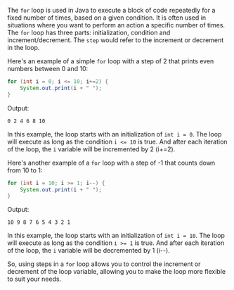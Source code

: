The `for` loop is used in Java to execute a block of code repeatedly for a fixed number of times, based on a given condition. It is often used in situations where you want to perform an action a specific number of times. The `for` loop has three parts: initialization, condition and increment/decrement. The `step` would refer to the increment or decrement in the loop.

Here's an example of a simple `for` loop with a step of 2 that prints even numbers between 0 and 10:

```java
for (int i = 0; i <= 10; i+=2) {
    System.out.print(i + " ");
}
```

Output:
```
0 2 4 6 8 10
```

In this example, the loop starts with an initialization of `int i = 0`. The loop will execute as long as the condition `i <= 10` is true. And after each iteration of the loop, the `i` variable will be incremented by 2 (i+=2).

Here's another example of a `for` loop with a step of -1 that counts down from 10 to 1:

```java
for (int i = 10; i >= 1; i--) {
    System.out.print(i + " ");
}
```

Output:
```
10 9 8 7 6 5 4 3 2 1
```

In this example, the loop starts with an initialization of `int i = 10`. The loop will execute as long as the condition `i >= 1` is true. And after each iteration of the loop, the `i` variable will be decremented by 1 (i--). 

So, using steps in a `for` loop allows you to control the increment or decrement of the loop variable, allowing you to make the loop more flexible to suit your needs.